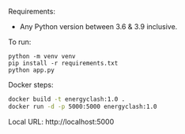 Requirements:

- Any Python version between 3.6 & 3.9 inclusive.


To run:

    python -m venv venv
    pip install -r requirements.txt
    python app.py

Docker steps:

```sh
docker build -t energyclash:1.0 .
docker run -d -p 5000:5000 energyclash:1.0
```

Local URL: http://localhost:5000
